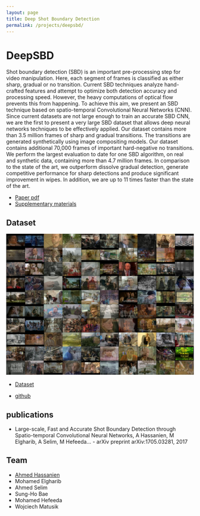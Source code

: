 ```yaml
---
layout: page
title: Deep Shot Boundary Detection
permalink: /projects/deepsbd/
---
```


# DeepSBD 
Shot boundary detection (SBD) is an important pre-processing step for video manipulation. Here, each segment of frames is classified as either sharp, gradual or no transition. Current SBD techniques analyze hand-crafted features and attempt to optimize both detection accuracy and processing speed. However, the heavy computations of optical flow prevents this from happening. To achieve this aim, we present an SBD technique based on spatio-temporal Convolutional Neural Networks (CNN). 
Since current datasets are not large enough to train an accurate SBD CNN, we are the first to present a very large SBD dataset that allows deep neural networks techniques to be effectively applied. Our dataset contains more than 3.5 million frames of sharp and gradual transitions. The transitions are generated synthetically using image compositing models. Our dataset contains additional 70,000 frames of important hard-negative no transitions. We perform the largest evaluation to date for one SBD algorithm, on real and synthetic data, containing more than 4.7 million frames. In comparison to the state of the art, we outperform dissolve gradual detection, generate competitive performance for sharp detections and produce significant improvement in wipes. In addition, we are up to 11 times faster than the state of the art.

- [Paper pdf](/publications/deepsbd.pdf)
- [Supplementary materials](/publications/deepsbd-sm.pdf)

## Dataset

![synthetic data](/projects/deepsbd/3.jpg)

- [Dataset](deepsbd.qcri.org/DeepSBD.tar.gz)

- [github](https://github.com/melgharib/DSBD)
## publications
- Large-scale, Fast and Accurate Shot Boundary Detection through Spatio-temporal Convolutional Neural Networks, A Hassanien, M Elgharib, A Selim, M Hefeeda… - arXiv preprint arXiv:1705.03281, 2017
## Team
- [Ahmed Hassanien](/people/ahassanien/) 
- Mohamed Elgharib
- Ahmed Selim
- Sung-Ho Bae
- Mohamed Hefeeda
- Wojciech Matusik
